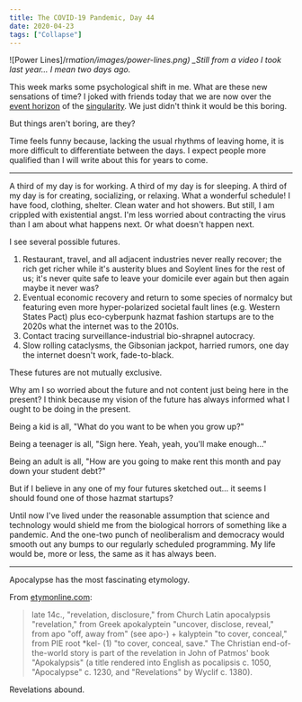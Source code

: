 ```yaml
---
title: The COVID-19 Pandemic, Day 44
date: 2020-04-23
tags: ["Collapse"]
---
```


![Power Lines]/rm*ation/images/power-lines.png)
\_Still from a video I took last year... I mean two days ago.*

This week marks some psychological shift in me. What are these new sensations of time? I joked with friends today that we are now over the [event horizon](https://en.wikipedia.org/wiki/Event_horizon) of the [singularity](https://en.wikipedia.org/wiki/Technological_singularity). We just didn't think it would be this boring.

But things aren't boring, are they?

Time feels funny because, lacking the usual rhythms of leaving home, it is more difficult to differentiate between the days. I expect people more qualified than I will write about this for years to come.

---

A third of my day is for working. A third of my day is for sleeping. A third of my day is for creating, socializing, or relaxing. What a wonderful schedule! I have food, clothing, shelter. Clean water and hot showers. But still, I am crippled with existential angst. I'm less worried about contracting the virus than I am about what happens next. Or what doesn't happen next.

I see several possible futures.

1. Restaurant, travel, and all adjacent industries never really recover; the rich get richer while it's austerity blues and Soylent lines for the rest of us; it's never quite safe to leave your domicile ever again but then again maybe it never was?
2. Eventual economic recovery and return to some species of normalcy but featuring even more hyper-polarized societal fault lines (e.g. Western States Pact) plus eco-cyberpunk hazmat fashion startups are to the 2020s what the internet was to the 2010s.
3. Contact tracing surveillance-industrial bio-shrapnel autocracy.
4. Slow rolling cataclysms, the Gibsonian jackpot, harried rumors, one day the internet doesn't work, fade-to-black.

These futures are not mutually exclusive.

Why am I so worried about the future and not content just being here in the present? I think because my vision of the future has always informed what I ought to be doing in the present.

Being a kid is all, "What do you want to be when you grow up?"

Being a teenager is all, "Sign here. Yeah, yeah, you'll make enough..."

Being an adult is all, "How are you going to make rent this month and pay down your student debt?"

But if I believe in any one of my four futures sketched out... it seems I should found one of those hazmat startups?

Until now I've lived under the reasonable assumption that science and technology would shield me from the biological horrors of something like a pandemic. And the one-two punch of neoliberalism and democracy would smooth out any bumps to our regularly scheduled programming. My life would be, more or less, the same as it has always been.

---

Apocalypse has the most fascinating etymology.

From [etymonline.com](https://www.etymonline.com/word/apocalypse):

> late 14c., "revelation, disclosure," from Church Latin apocalypsis "revelation," from Greek apokalyptein "uncover, disclose, reveal," from apo "off, away from" (see apo-) + kalyptein "to cover, conceal," from PIE root \*kel- (1) "to cover, conceal, save." The Christian end-of-the-world story is part of the revelation in John of Patmos' book "Apokalypsis" (a title rendered into English as pocalipsis c. 1050, "Apocalypse" c. 1230, and "Revelations" by Wyclif c. 1380).

Revelations abound.
